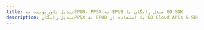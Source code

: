 ---title: تبدیل پاورپوینت بهEPUB، PPSX به EPUB مبدل رایگان یا GO SDKdescription: تبدیل رایگانPPSX به EPUB با استفاده از GO Cloud APIs & SDK. همچنین اسناد Microsoft PowerPoint را در Cloud ایجاد، ویرایش و رندر کنید.---